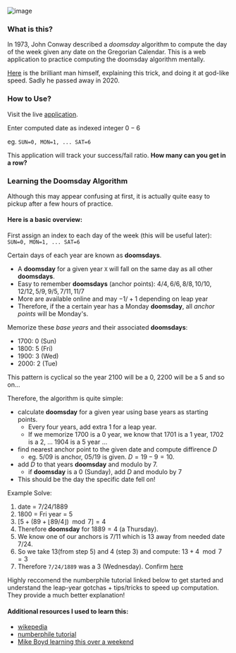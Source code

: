 ![image](https://user-images.githubusercontent.com/45021394/182700001-d4a14927-6104-4941-8eb7-1f41c963f6b1.png)


### What is this?
In 1973, John Conway described a *doomsday* algorithm to compute the day of the week given any date on the Gregorian Calendar. This is a web application to practice computing the doomsday algorithm mentally. 

[Here](https://www.youtube.com/watch?v=T_nQG-Bzxsg) is the brilliant man himself, explaining this trick, and doing it at god-like speed. Sadly he passed away in 2020.

### How to Use?
Visit the live [application](https://solzilberman.github.io/doomsday_trainer/).

Enter computed date as indexed integer $0-6$

eg. `SUN=0, MON=1, ... SAT=6`

This application will track your success/fail ratio. 
**How many can you get in a row?**

### Learning the Doomsday Algorithm
Although this may appear confusing at first, it is actually quite easy to pickup after a few hours of practice. 

#### Here is a basic overview:
First assign an index to each day of the week (this will be useful later):
`SUN=0, MON=1, ... SAT=6`

Certain days of each year are known as **doomsdays**.
- A **doomsday** for a given year `X` will fall on the same day as all other **doomsdays**.
- Easy to remember **doomsdays** (anchor points): $4/4, 6/6, 8/8, 10/10, 12/12, 5/9, 9/5, 7/11, 11/7$
- More are available online and may $-1/+1$ depending on leap year
- Therefore, if the a certain year has a Monday **doomsday**, all *anchor points* will be Monday's.

Memorize these *base years* and their associated **doomsdays**:
- $1700$: $0$ (Sun) 
- $1800$: $5$ (Fri)
- $1900$: $3$ (Wed)
- $2000$: $2$ (Tue)

This pattern is cyclical so the year $2100$ will be a $0$, $2200$ will be a $5$ and so on...

Therefore, the algorithm is quite simple:
- calculate **doomsday** for a given year using base years as starting points.
  - Every four years, add extra $1$ for a leap year. 
  - If we memorize $1700$ is a $0$ year, we know that $1701$ is a $1$ year, $1702$ is a $2$, ... $1904$ is a $5$ year ... 
- find nearest anchor point to the given date and compute diffirence $D$
  - eg. $5/09$ is anchor, $05/19$ is given. $D=19-9=10$.
- add $D$ to that years **doomsday** and modulo by $7$.
  - if **doomsday** is a $0$ (Sunday), add $D$ and modulo by $7$
- This should be the day the specific date fell on!

Example Solve:
1. date = $7/24/1889$
2. $1800$ = Fri year = $5$
3. $[5 + (89+\lfloor 89/4 \rfloor) \mod 7]=4$
4. Therefore **doomsday** for $1889=4$ (a Thursday).
5. We know one of our anchors is $7/11$ which is 13 away from needed date $7/24$.
6. So we take $13$(from step 5) and $4$ (step 3) and compute: $13+4\mod7=3$
7. Therefore `7/24/1889` was a $3$ (Wednesday). Confirm [here](https://www.google.com/search?q=what+day+was+07%2F24%2F1889)

Highly reccomend the numberphile tutorial linked below to get started and understand the leap-year gotchas + tips/tricks to speed up computation. They provide a much better explanation!

#### Additional resources I used to learn this:
- [wikepedia](https://en.wikipedia.org/wiki/Doomsday_rule)
- [numberphile tutorial](https://www.youtube.com/watch?v=z2x3SSBVGJU)
- [Mike Boyd learning this over a weekend](https://youtu.be/eSpW4I5moiA)
